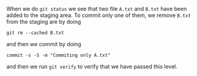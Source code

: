 When we do `git status` we see that two file `A.txt` and `B.txt` have been added to the staging area. 
To commit only one of them, we remove `B.txt` from the staging are by doing 

```
git rm --cached B.txt
```
and then we commit by doing 

```
commit -s -S -m "Commiting only A.txt"
```

and then we run `git verify` to verify that we have passed this level.